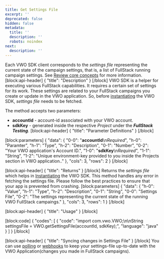 ```yaml
---
title: Get Settings File
excerpt: ''
deprecated: false
hidden: false
metadata:
  title: ''
  description: ''
  robots: noindex
next:
  description: ''
---
```

Each VWO SDK client corresponds to the *settings file* representing the current state of the campaign settings, that is, a list of FullStack running campaign settings. See [Review core concepts](https://developers.vwo.com/docs/core-concepts) for more information.
[block:api-header]
{
  "title": "Description"
}
[/block]
VWO SDK is a helper for executing various FullStack capabilities. It requires a certain set of settings for its work. These settings are related to your FullStack campaigns you create or update in the VWO application.
So, before [instantiating](https://developers.vwo.com/docs/java-launch) the VWO SDK, *settings file* needs to be fetched.

The method accepts two parameters:

  * **accountId** - account-id associated with your VWO account.
  * **sdkKey** - generated inside the respective *Project* under the ***FullStack Testing***.
[block:api-header]
{
  "title": "Parameter Definitions"
}
[/block]

[block:parameters]
{
  "data": {
    "0-0": "**accountId**\n*Required*",
    "h-0": "Paramter",
    "h-1": "Type",
    "h-2": "Description",
    "0-1": "Number",
    "0-2": "Your VWO application's Account ID.",
    "1-0": "**sdkKey**\n*Required*",
    "1-1": "String",
    "1-2": "Unique environment-key provided to you inside the Projects section in VWO application.."
  },
  "cols": 3,
  "rows": 2
}
[/block]

[block:api-header]
{
  "title": "Returns"
}
[/block]
Returns the *settings file* which helps in [Instantiating](https://developers.vwo.com/docs/java-launch) the VWO SDK. This method handles any error in fetching the settings file. Please follow the best practices to ensure that your app is prevented from crashing.
[block:parameters]
{
  "data": {
    "h-0": "Value",
    "h-1": "Type",
    "h-2": "Description",
    "0-1": "String",
    "0-0": "Settings File",
    "0-2": "The settings representing the current state of the running VWO FullStack campaings."
  },
  "cols": 3,
  "rows": 1
}
[/block]

[block:api-header]
{
  "title": "Usage"
}
[/block]

[block:code]
{
  "codes": [
    {
      "code": "import com.vwo.VWO;\n\nString settingsFile = VWO.getSettingsFile(accountId, sdkKey);",
      "language": "java"
    }
  ]
}
[/block]

[block:api-header]
{
  "title": "Syncing changes in Settings File"
}
[/block]
You can use [polling](https://developers.vwo.com/docs/java-configure-polling) or [webhooks](https://developers.vwo.com/docs/java-configure-webhooks) to keep your settings-file up-to-date with the VWO Application(changes you made in FullStack campaigns).